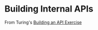 # Building Internal APIs

From Turing's [Building an API Exercise](https://backend.turing.edu/module3/lessons/exercises/building_an_api)

